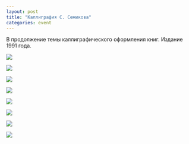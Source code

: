 ```yaml
---
layout: post
title: "Каллиграфия С. Семикова"
categories: event
---
```

В продолжение темы каллиграфического оформления книг. Издание 1991 года.

![](https://pics.livejournal.com/quillcraft/pic/000fzwzg)

![](https://pics.livejournal.com/quillcraft/pic/000g04qr)

![](https://pics.livejournal.com/quillcraft/pic/000g1src)

![](https://pics.livejournal.com/quillcraft/pic/000g20dp)

![](https://pics.livejournal.com/quillcraft/pic/000g3e2p)

![](https://pics.livejournal.com/quillcraft/pic/000g44h2)

![](https://pics.livejournal.com/quillcraft/pic/000g551p)

![](https://pics.livejournal.com/quillcraft/pic/000g6s4e)